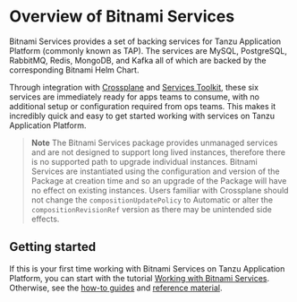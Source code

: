 # Overview of Bitnami Services

Bitnami Services provides a set of backing services for Tanzu Application Platform
(commonly known as TAP).
The services are MySQL, PostgreSQL, RabbitMQ, Redis, MongoDB, and Kafka all of which are backed by the
corresponding Bitnami Helm Chart.

Through integration with [Crossplane](../crossplane/about.hbs.md) and
[Services Toolkit](../services-toolkit/about.hbs.md), these six services are immediately ready
for apps teams to consume, with no additional setup or configuration required from ops teams.
This makes it incredibly quick and easy to get started working with services on Tanzu Application Platform.

>**Note** The Bitnami Services package provides unmanaged services and are not designed to support long lived instances, therefore there is no supported path to upgrade individual 
> instances. Bitnami Services are instantiated using the configuration and version of the Package at creation time and so an upgrade of the Package will have no effect on existing 
> instances. Users familiar with Crossplane should not change the `compositionUpdatePolicy` to Automatic or alter the `compositionRevisionRef` version as there may be unintended side 
> effects.

## <a id="getting-started"></a> Getting started

If this is your first time working with Bitnami Services on Tanzu Application Platform,
you can start with the tutorial
[Working with Bitnami Services](tutorials/working-with-bitnami-services.hbs.md).
Otherwise, see the [how-to guides](how-to-guides/index.hbs.md) and [reference material](reference/index.hbs.md).
